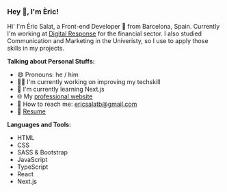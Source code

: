 ### Hey 👋, I'm Èric!

Hi' I'm Èric Salat, a Front-end Developer 🚀 from Barcelona, Spain. Currently I'm working at [Digital Response](https://www.digitalresponse.es/) for the financial sector. I also studied Communication and Marketing in the Univeristy, so I use to apply those skills in my projects. 

**Talking about Personal Stuffs:**
- 😄 Pronouns: he / him
- 👨‍💻️ I'm currently working on improving my techskill
- 🌱 I'm currently learning Next.js
- 🌐 My [professional website](https://www.ericsalat.com)
- 📩 How to reach me: ericsalatb@gmail.com
- 📝 [Resume](https://ericsalat.vercel.app/CV_ERIC_SALAT_2023_EN.pdf)

**Languages and Tools:**
- HTML
- CSS
- SASS & Bootstrap
- JavaScript
- TypeScript
- React
- Next.js
